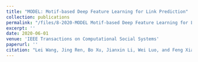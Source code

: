 ```yaml
---
title: "MODEL: Motif-based Deep Feature Learning for Link Prediction"
collection: publications
permalink: "/files/8-2020-MODEL Motif-based Deep Feature Learning for Link Prediction.pdf"
excerpt: ''
date: 2020-06-01
venue: 'IEEE Transactions on Computational Social Systems'
paperurl: ''
citation: "Lei Wang, Jing Ren, Bo Xu, Jianxin Li, Wei Luo, and Feng Xia. MODEL: Motif-based Deep Feature Learning for Link Prediction, <i>IEEE Transactions on Computational Social Systems</i>, 7(2): 503-516, 2020. "
---
```

